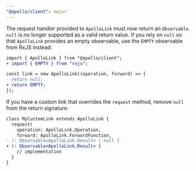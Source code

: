```yaml
---
"@apollo/client": major
---
```


The request handler provided to `ApolloLink` must now return an `Observable`. `null` is no longer supported as a valid return value. If you rely on `null` so that `ApolloLink` provides an empty observable, use the `EMPTY` observable from RxJS instead:

```diff
import { ApolloLink } from "@apollo/client";
+ import { EMPTY } from "rxjs";

const link = new ApolloLink((operation, forward) => {
- return null;
+ return EMPTY;
});
```

If you have a custom link that overrides the `request` method, remove `null` from the return signature:

```diff
class MyCustomLink extends ApolloLink {
  request(
    operation: ApolloLink.Operation,
    forward: ApolloLink.ForwardFunction,
- ): Observable<ApolloLink.Result> | null {
+ ): Observable<ApolloLink.Result> {
    // implementation
  }
}
```
